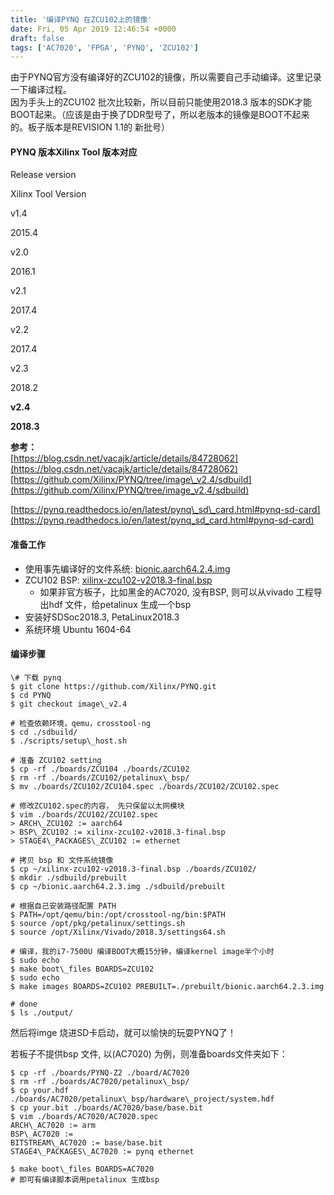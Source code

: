 ```yaml
---
title: '编译PYNQ 在ZCU102上的镜像'
date: Fri, 05 Apr 2019 12:46:54 +0000
draft: false
tags: ['AC7020', 'FPGA', 'PYNQ', 'ZCU102']
---
```


由于PYNQ官方没有编译好的ZCU102的镜像，所以需要自己手动编译。这里记录一下编译过程。  
因为手头上的ZCU102 批次比较新，所以目前只能使用2018.3 版本的SDK才能BOOT起来。（应该是由于换了DDR型号了，所以老版本的镜像是BOOT不起来的。板子版本是REVISION 1.1的 新批号）

#### PYNQ 版本Xilinx Tool 版本对应

Release version

Xilinx Tool Version

v1.4

2015.4

v2.0

2016.1

v2.1

2017.4

v2.2

2017.4

v2.3

2018.2

**v2.4**

**2018.3**

**参考：**  
[https://blog.csdn.net/vacajk/article/details/84728062](https://blog.csdn.net/vacajk/article/details/84728062)  
[](https://github.com/Xilinx/PYNQ/tree/image_v2.3/sdbuild)[https://github.com/Xilinx/PYNQ/tree/image\_v2.4/sdbuild](https://github.com/Xilinx/PYNQ/tree/image_v2.4/sdbuild)

[https://pynq.readthedocs.io/en/latest/pynq\_sd\_card.html#pynq-sd-card](https://pynq.readthedocs.io/en/latest/pynq_sd_card.html#pynq-sd-card)

#### 准备工作

*   使用事先编译好的文件系统: [bionic.aarch64.2.4.img](http://www.pynq.io/board.html)
*   ZCU102 BSP: [xilinx-zcu102-v2018.3-final.bsp](https://www.xilinx.com/member/forms/download/xef.html?filename=xilinx-zcu102-v2018.3-final.bsp)
    *   如果非官方板子，比如黑金的AC7020, 没有BSP, 则可以从vivado 工程导出hdf 文件，给petalinux 生成一个bsp
*   安装好SDSoc2018.3, PetaLinux2018.3
*   系统环境 Ubuntu 1604-64

#### 编译步骤

```
\# 下载 pynq
$ git clone https://github.com/Xilinx/PYNQ.git
$ cd PYNQ
$ git checkout image\_v2.4

# 检查依赖环境，qemu，crosstool-ng
$ cd ./sdbuild/
$ ./scripts/setup\_host.sh

# 准备 ZCU102 setting
$ cp -rf ./boards/ZCU104 ./boards/ZCU102
$ rm -rf ./boards/ZCU102/petalinux\_bsp/
$ mv ./boards/ZCU102/ZCU104.spec ./boards/ZCU102/ZCU102.spec

# 修改ZCU102.spec的内容， 先只保留以太网模块
$ vim ./boards/ZCU102/ZCU102.spec
> ARCH\_ZCU102 := aarch64
> BSP\_ZCU102 := xilinx-zcu102-v2018.3-final.bsp
> STAGE4\_PACKAGES\_ZCU102 := ethernet

# 拷贝 bsp 和 文件系统镜像
$ cp ~/xilinx-zcu102-v2018.3-final.bsp ./boards/ZCU102/
$ mkdir ./sdbuild/prebuilt
$ cp ~/bionic.aarch64.2.3.img ./sdbuild/prebuilt

# 根据自己安装路径配置 PATH
$ PATH=/opt/qemu/bin:/opt/crosstool-ng/bin:$PATH
$ source /opt/pkg/petalinux/settings.sh
$ source /opt/Xilinx/Vivado/2018.3/settings64.sh

# 编译，我的i7-7500U 编译BOOT大概15分钟，编译kernel image半个小时
$ sudo echo
$ make boot\_files BOARDS=ZCU102
$ sudo echo
$ make images BOARDS=ZCU102 PREBUILT=./prebuilt/bionic.aarch64.2.3.img

# done
$ ls ./output/
```

然后将imge 烧进SD卡启动，就可以愉快的玩耍PYNQ了！

若板子不提供bsp 文件, 以(AC7020) 为例，则准备boards文件夹如下：

```
$ cp -rf ./boards/PYNQ-Z2 ./board/AC7020
$ rm -rf ./boards/AC7020/petalinux\_bsp/
$ cp your.hdf ./boards/AC7020/petalinux\_bsp/hardware\_project/system.hdf
$ cp your.bit ./boards/AC7020/base/base.bit
$ vim ./boards/AC7020/AC7020.spec
ARCH\_AC7020 := arm
BSP\_AC7020 := 
BITSTREAM\_AC7020 := base/base.bit
STAGE4\_PACKAGES\_AC7020 := pynq ethernet

$ make boot\_files BOARDS=AC7020
# 即可有编译脚本调用petalinux 生成bsp

```